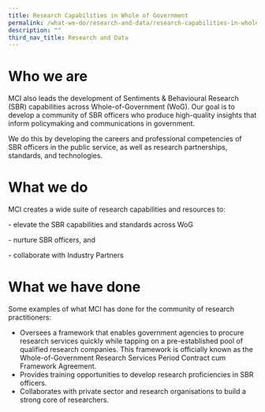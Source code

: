 ```yaml
---
title: Research Capabilities in Whole of Government
permalink: /what-we-do/research-and-data/research-capabilities-in-whole-of-government/
description: ""
third_nav_title: Research and Data
---
```

# **Who we are**
MCI also leads the development of Sentiments & Behavioural Research (SBR) capabilities across Whole-of-Government (WoG). Our goal is to develop a community of SBR officers who produce high-quality insights that inform policymaking and communications in government.

We do this by developing the careers and professional competencies of SBR officers in the public service, as well as research partnerships, standards, and technologies.

# **What we do**
MCI creates a wide suite of research capabilities and resources to:

\- elevate the SBR capabilities and standards across WoG

\- nurture SBR officers, and

\- collaborate with Industry Partners


# **What we have done**

Some examples of what MCI has done for the community of research practitioners:

*   Oversees a framework that enables government agencies to procure research services quickly while tapping on a pre-established pool of qualified research companies. This framework is officially known as the Whole-of-Government Research Services Period Contract cum Framework Agreement.
*   Provides training opportunities to develop research proficiencies in SBR officers.
*   Collaborates with private sector and research organisations to build a strong core of researchers.